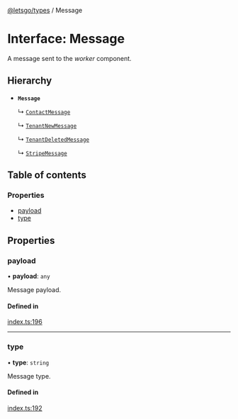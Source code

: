 [@letsgo/types](../README.md) / Message

# Interface: Message

A message sent to the _worker_ component.

## Hierarchy

- **`Message`**

  ↳ [`ContactMessage`](ContactMessage.md)

  ↳ [`TenantNewMessage`](TenantNewMessage.md)

  ↳ [`TenantDeletedMessage`](TenantDeletedMessage.md)

  ↳ [`StripeMessage`](StripeMessage.md)

## Table of contents

### Properties

- [payload](Message.md#payload)
- [type](Message.md#type)

## Properties

### payload

• **payload**: `any`

Message payload.

#### Defined in

[index.ts:196](https://github.com/tjanczuk/letsgo/blob/4d5649a/packages/types/src/index.ts#L196)

___

### type

• **type**: `string`

Message type.

#### Defined in

[index.ts:192](https://github.com/tjanczuk/letsgo/blob/4d5649a/packages/types/src/index.ts#L192)
